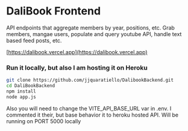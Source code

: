 # **DaliBook Frontend**

API endpoints that aggregate members by year, positions, etc. Grab members, mangae users, populate and query youtube API, handle text based feed posts, etc. 

[https://dalibook.vercel.app](https://dalibook.vercel.app)

### **Run it locally, but also I am hosting it on Heroku**

```bash
git clone https://github.com/jjquaratiello/DalibookBackend.git
cd DaliBookBackend
npm install
node app.js
```
Also you will need to change the VITE_API_BASE_URL var in .env. I commented it their, but base behavior it to heroku hosted API. Will be running on PORT 5000 locally

